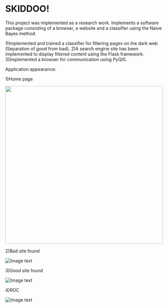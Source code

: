 # SKIDDOO!

This project was implemented as a research work. Implements a software package consisting of a browser, a website and a classifier using the Naive Bayes method. 

1)Implemented and trained a classifier for filtering pages on the dark web (Separation of good from bad). 
2)A search engine site has been implemented to display filtered content using the Flask framework. 
3)Implemented a browser for communication using PyQt5.



Application appearance:


1)Home page


<img src="https://github.com/thusdayogor/SKIDDOO-/blob/main/%20ScreenShots/1.png" width="500">


2)Bad site found

![Image text](https://github.com/thusdayogor/SKIDDOO-/blob/main/%20ScreenShots/2.png)

3)Good site found

![Image text](https://github.com/thusdayogor/SKIDDOO-/blob/main/%20ScreenShots/3.png)

4)ROC

![Image text](https://github.com/thusdayogor/SKIDDOO-/blob/main/%20ScreenShots/4.png)
